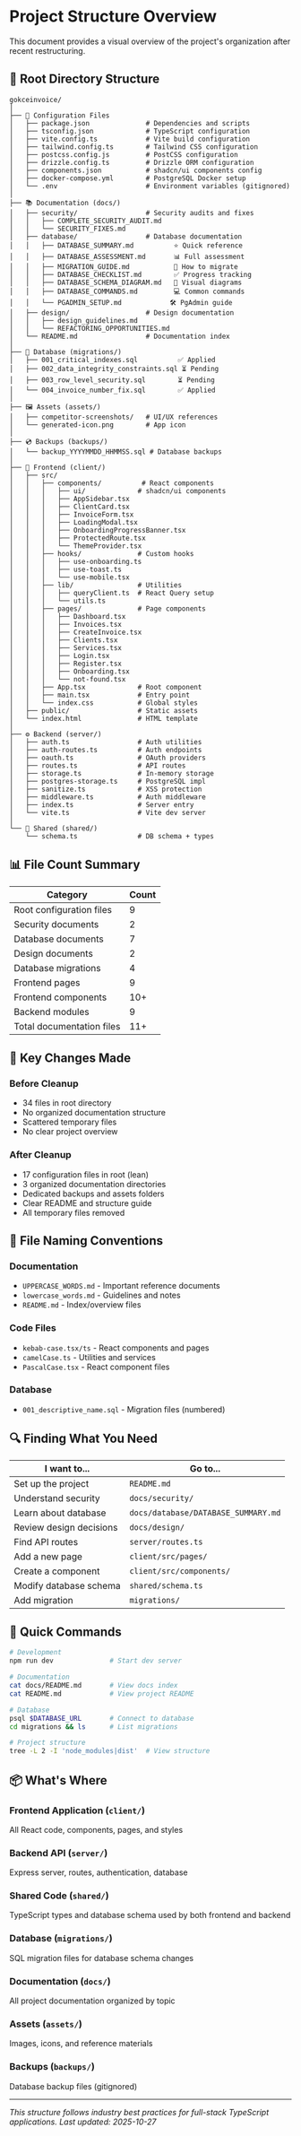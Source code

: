 # Project Structure Overview

This document provides a visual overview of the project's organization after recent restructuring.

## 📁 Root Directory Structure

```
gokceinvoice/
│
├── 📄 Configuration Files
│   ├── package.json              # Dependencies and scripts
│   ├── tsconfig.json             # TypeScript configuration
│   ├── vite.config.ts            # Vite build configuration
│   ├── tailwind.config.ts        # Tailwind CSS configuration
│   ├── postcss.config.js         # PostCSS configuration
│   ├── drizzle.config.ts         # Drizzle ORM configuration
│   ├── components.json           # shadcn/ui components config
│   ├── docker-compose.yml        # PostgreSQL Docker setup
│   └── .env                      # Environment variables (gitignored)
│
├── 📚 Documentation (docs/)
│   ├── security/                 # Security audits and fixes
│   │   ├── COMPLETE_SECURITY_AUDIT.md
│   │   └── SECURITY_FIXES.md
│   ├── database/                 # Database documentation
│   │   ├── DATABASE_SUMMARY.md          ⭐ Quick reference
│   │   ├── DATABASE_ASSESSMENT.md       📊 Full assessment
│   │   ├── MIGRATION_GUIDE.md           🔧 How to migrate
│   │   ├── DATABASE_CHECKLIST.md        ✅ Progress tracking
│   │   ├── DATABASE_SCHEMA_DIAGRAM.md   📐 Visual diagrams
│   │   ├── DATABASE_COMMANDS.md         💻 Common commands
│   │   └── PGADMIN_SETUP.md            🛠️ PgAdmin guide
│   ├── design/                   # Design documentation
│   │   ├── design_guidelines.md
│   │   └── REFACTORING_OPPORTUNITIES.md
│   └── README.md                 # Documentation index
│
├── 💾 Database (migrations/)
│   ├── 001_critical_indexes.sql          ✅ Applied
│   ├── 002_data_integrity_constraints.sql ⏳ Pending
│   ├── 003_row_level_security.sql        ⏳ Pending
│   └── 004_invoice_number_fix.sql        ✅ Applied
│
├── 🖼️ Assets (assets/)
│   ├── competitor-screenshots/   # UI/UX references
│   └── generated-icon.png        # App icon
│
├── 💿 Backups (backups/)
│   └── backup_YYYYMMDD_HHMMSS.sql # Database backups
│
├── 🎨 Frontend (client/)
│   ├── src/
│   │   ├── components/          # React components
│   │   │   ├── ui/             # shadcn/ui components
│   │   │   ├── AppSidebar.tsx
│   │   │   ├── ClientCard.tsx
│   │   │   ├── InvoiceForm.tsx
│   │   │   ├── LoadingModal.tsx
│   │   │   ├── OnboardingProgressBanner.tsx
│   │   │   ├── ProtectedRoute.tsx
│   │   │   └── ThemeProvider.tsx
│   │   ├── hooks/              # Custom hooks
│   │   │   ├── use-onboarding.ts
│   │   │   ├── use-toast.ts
│   │   │   └── use-mobile.tsx
│   │   ├── lib/                # Utilities
│   │   │   ├── queryClient.ts  # React Query setup
│   │   │   └── utils.ts
│   │   ├── pages/              # Page components
│   │   │   ├── Dashboard.tsx
│   │   │   ├── Invoices.tsx
│   │   │   ├── CreateInvoice.tsx
│   │   │   ├── Clients.tsx
│   │   │   ├── Services.tsx
│   │   │   ├── Login.tsx
│   │   │   ├── Register.tsx
│   │   │   ├── Onboarding.tsx
│   │   │   └── not-found.tsx
│   │   ├── App.tsx             # Root component
│   │   ├── main.tsx            # Entry point
│   │   └── index.css           # Global styles
│   ├── public/                 # Static assets
│   └── index.html              # HTML template
│
├── ⚙️ Backend (server/)
│   ├── auth.ts                 # Auth utilities
│   ├── auth-routes.ts          # Auth endpoints
│   ├── oauth.ts                # OAuth providers
│   ├── routes.ts               # API routes
│   ├── storage.ts              # In-memory storage
│   ├── postgres-storage.ts     # PostgreSQL impl
│   ├── sanitize.ts             # XSS protection
│   ├── middleware.ts           # Auth middleware
│   ├── index.ts                # Server entry
│   └── vite.ts                 # Vite dev server
│
└── 🔄 Shared (shared/)
    └── schema.ts               # DB schema + types
```

## 📊 File Count Summary

| Category | Count |
|----------|-------|
| Root configuration files | 9 |
| Security documents | 2 |
| Database documents | 7 |
| Design documents | 2 |
| Database migrations | 4 |
| Frontend pages | 9 |
| Frontend components | 10+ |
| Backend modules | 9 |
| Total documentation files | 11+ |

## 🎯 Key Changes Made

### Before Cleanup
- 34 files in root directory
- No organized documentation structure
- Scattered temporary files
- No clear project overview

### After Cleanup
- 17 configuration files in root (lean)
- 3 organized documentation directories
- Dedicated backups and assets folders
- Clear README and structure guide
- All temporary files removed

## 📝 File Naming Conventions

### Documentation
- `UPPERCASE_WORDS.md` - Important reference documents
- `lowercase_words.md` - Guidelines and notes
- `README.md` - Index/overview files

### Code Files
- `kebab-case.tsx/ts` - React components and pages
- `camelCase.ts` - Utilities and services
- `PascalCase.tsx` - React component files

### Database
- `001_descriptive_name.sql` - Migration files (numbered)

## 🔍 Finding What You Need

| I want to... | Go to... |
|--------------|----------|
| Set up the project | `README.md` |
| Understand security | `docs/security/` |
| Learn about database | `docs/database/DATABASE_SUMMARY.md` |
| Review design decisions | `docs/design/` |
| Find API routes | `server/routes.ts` |
| Add a new page | `client/src/pages/` |
| Create a component | `client/src/components/` |
| Modify database schema | `shared/schema.ts` |
| Add migration | `migrations/` |

## 🚀 Quick Commands

```bash
# Development
npm run dev              # Start dev server

# Documentation
cat docs/README.md       # View docs index
cat README.md            # View project README

# Database
psql $DATABASE_URL       # Connect to database
cd migrations && ls      # List migrations

# Project structure
tree -L 2 -I 'node_modules|dist'  # View structure
```

## 📦 What's Where

### Frontend Application (`client/`)
All React code, components, pages, and styles

### Backend API (`server/`)
Express server, routes, authentication, database

### Shared Code (`shared/`)
TypeScript types and database schema used by both frontend and backend

### Database (`migrations/`)
SQL migration files for database schema changes

### Documentation (`docs/`)
All project documentation organized by topic

### Assets (`assets/`)
Images, icons, and reference materials

### Backups (`backups/`)
Database backup files (gitignored)

---

*This structure follows industry best practices for full-stack TypeScript applications.*
*Last updated: 2025-10-27*
